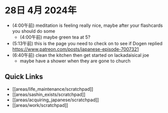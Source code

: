 # 28日 4月 2024年
- (4:00午前) meditation is feeling really nice, maybe after your flashcards you should do some
  - (4:00午前) maybe green tea at 5?
- (5:13午前) this is the page you need to check on to see if Dogen replied https://www.patreon.com/posts/japanese-episode-7007321
- (6:40午前) clean the kitchen then get started on lackadaisical joe
  - maybe have a shower when they are gone to church

 



## Quick Links
- [[areas/life_maintenance/scratchpad]]
- [[areas/sashin_exists/scratchpad]]
- [[areas/acquiring_japanese/scratchpad]]
- [[areas/work/scratchpad]]
